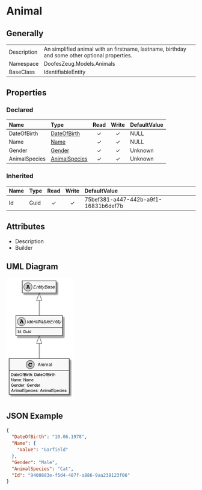 ﻿# Animal

## Generally

|||
|:-|:-|
|Description|An simplified animal with an firstname, lastname, birthday and some other optional properties.|
|Namespace|DoofesZeug.Models.Animals|
|BaseClass|IdentifiableEntity|

## Properties

### Declared

|Name|Type|Read|Write|DefaultValue|
|:---|:---|:--:|:---:|:-----------|
|DateOfBirth|[DateOfBirth](../../Models/DoofesZeug.Models.Human\DateOfBirth.md)|&#x2713;|&#x2713;|NULL|
|Name|[Name](../../Models/DoofesZeug.Models.Human\Name.md)|&#x2713;|&#x2713;|NULL|
|Gender|[Gender](../../Enumerations/DoofesZeug.Models.Human\Gender.md)|&#x2713;|&#x2713;|Unknown|
|AnimalSpecies|[AnimalSpecies](../../Enumerations/DoofesZeug.Models.Animals\AnimalSpecies.md)|&#x2713;|&#x2713;|Unknown|

### Inherited

|Name|Type|Read|Write|DefaultValue|
|:---|:---|:--:|:---:|:-----------|
|Id|Guid|&#x2713;|&#x2713;|75bef381-a447-442b-a9f1-16831b6def7b|

## Attributes

- Description
- Builder

## UML Diagram

![Animal.png](./Animal.png "Animal")

## JSON Example

```json
{
  "DateOfBirth": "10.06.1978",
  "Name": {
    "Value": "Garfield"
  },
  "Gender": "Male",
  "AnimalSpecies": "Cat",
  "Id": "9400883e-f5d4-487f-a886-9aa238123f06"
}
```

